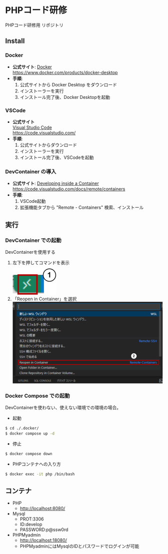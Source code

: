# PHPコード研修
PHPコード研修用 リポジトリ

## Install

### Docker
- **公式サイト**: [Docker](https://www.docker.com/products/docker-desktop)<br>https://www.docker.com/products/docker-desktop
- **手順**:
  1. 公式サイトから Docker Desktop をダウンロード
  2. インストーラーを実行
  3. インストール完了後、Docker Desktopを起動

### VSCode
- **公式サイト**<br>[Visual Studio Code](https://code.visualstudio.com/)<br>https://code.visualstudio.com/
- **手順**:
  1. 公式サイトからダウンロード
  2. インストーラーを実行
  3. インストール完了後、VSCodeを起動

### DevContainer の導入
- **公式サイト**: [Developing inside a Container](https://code.visualstudio.com/docs/remote/containers)<br>https://code.visualstudio.com/docs/remote/containers
- **手順**:
  1. VSCode起動
  2. 拡張機能タブから "Remote - Containers" 検索、インストール

## 実行
### DevContainer での起動
DevContainerを使用する

1. 左下を押してコマンドを表示<br>
![devcontainer_001](./images/devcontainer_001.drawio.png "devcontainer_001")
2. 「Reopen in Container」を選択<br>
![devcontainer_002](./images/devcontainer_002.drawio.png "devcontainer_002")

### Docker Compose での起動
DevContainerを使わない、使えない環境での環境の場合。

- 起動
```sh
$ cd ./.docker/
$ docker compose up -d
```

- 停止
```sh
$ docker compose down
```

- PHPコンテナへの入り方
```sh
$ docker exec -it php /bin/bash
```

## コンテナ
- PHP
  - [http://localhost:8080/](http://localhost:8080/)
- Mysql
  - PROT:3306
  - ID:develop
  - PASSWORD:p@ssw0rd
- PHPMyadmin
  - [http://localhost:18080/](http://localhost:18080/)
  - PHPMyadminにはMysqlのIDとパスワードでログインが可能